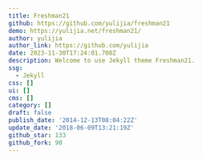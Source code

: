 ```yaml
---
title: Freshman21
github: https://github.com/yulijia/freshman21
demo: https://yulijia.net/freshman21/
author: yulijia
author_link: https://github.com/yulijia
date: 2023-11-30T17:24:01.708Z
description: Welcome to use Jekyll theme Freshman21.
ssg:
  - Jekyll
css: []
ui: []
cms: []
category: []
draft: false
publish_date: '2014-12-13T08:04:22Z'
update_date: '2018-06-09T13:21:19Z'
github_star: 133
github_fork: 90
---
```

